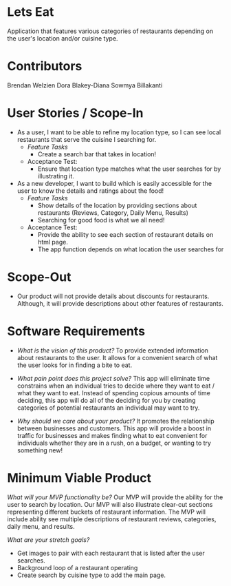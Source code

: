 # Lets Eat
Application that features various categories of restaurants depending on the user's location and/or cuisine type.

# Contributors
Brendan Welzien
Dora Blakey-Diana
Sowmya Billakanti

# User Stories / Scope-In
- As a user, I want to be able to refine my location type, so I can see local restaurants that serve the cuisine I searching for.
    - *Feature Tasks*
        - Create a search bar that takes in location!
    - Acceptance Test:
        - Ensure that location  type matches what the user searches for by illustrating it.
- As a new developer, I want to build which is easily accessible for the user to know the details and ratings about the food!
    - *Feature Tasks*
        - Show details of the location by providing sections about restaurants (Reviews, Category, Daily Menu, Results)
        - Searching for good food is what we all need!
    - Acceptance Test:
        - Provide the ability to see each section of restaurant details on html page.
        - The app function depends on what location the user searches for
# Scope-Out
- Our product will not provide details about discounts for restaurants.  Although, it will provide descriptions about other features of restaurants.
# Software Requirements

- *What is the vision of this product?*
To provide extended information about restaurants to the user. It allows for a convenient search of what the user looks for in finding a bite to eat.

- *What pain point does this project solve?*
This app will eliminate time constrains when an individual tries to decide where they want to eat / what they want to eat. Instead of spending copious amounts of time deciding, this app will do all of the deciding for you by creating categories of potential restaurants an individual may want to try.

- *Why should we care about your product?*
It promotes the relationship between businesses and customers. This app will provide a boost in traffic for businesses and makes finding what to eat convenient for individuals whether they are in a rush, on a budget, or wanting to try something new!

# Minimum Viable Product

*What will your MVP functionality be?*
Our MVP will provide the ability for the user to search by location. 
Our MVP will also illustrate clear-cut sections representing different buckets of restaurant information.
The MVP will include ability see multiple descriptions of restaurant reviews, categories, daily menu, and results.

*What are your stretch goals?*
- Get images to pair with each restaurant that is listed after the user searches.
- Background loop of a restaurant operating 
- Create search by cuisine type to add the main page.
